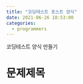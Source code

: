 ```yaml
---
title: "코딩테스트 포스트 양식"
date: 2021-06-26 18:53:00
categories: 
  - programmers
---
```


코딩테스트 양식 만들기

# 문제제목
